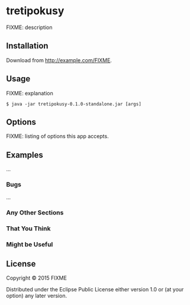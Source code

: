 # tretipokusy

FIXME: description

## Installation

Download from http://example.com/FIXME.

## Usage

FIXME: explanation

    $ java -jar tretipokusy-0.1.0-standalone.jar [args]

## Options

FIXME: listing of options this app accepts.

## Examples

...

### Bugs

...

### Any Other Sections
### That You Think
### Might be Useful

## License

Copyright © 2015 FIXME

Distributed under the Eclipse Public License either version 1.0 or (at
your option) any later version.
